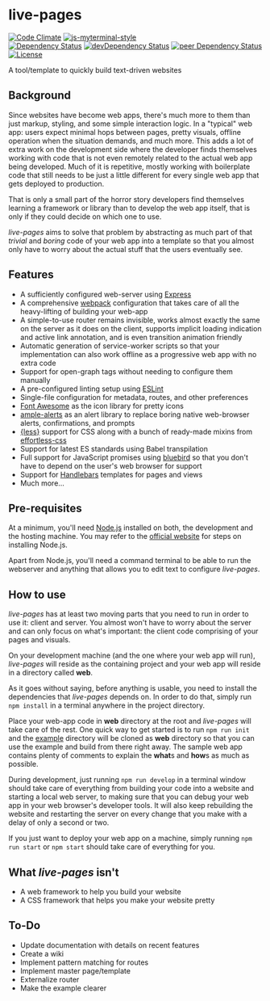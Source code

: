 # live-pages

[![Code Climate](https://codeclimate.com/github/team-fluxion/live-pages.png)](https://codeclimate.com/github/team-fluxion/live-pages)
[![js-myterminal-style](https://img.shields.io/badge/code%20style-myterminal-blue.svg)](https://www.npmjs.com/package/eslint-config/myterminal)  
[![Dependency Status](https://david-dm.org/team-fluxion/live-pages.svg)](https://david-dm.org/team-fluxion/live-pages)
[![devDependency Status](https://david-dm.org/team-fluxion/live-pages/dev-status.svg)](https://david-dm.org/team-fluxion/live-pages#info=devDependencies)
[![peer Dependency Status](https://david-dm.org/team-fluxion/live-pages/peer-status.svg)](https://david-dm.org/team-fluxion/live-pages#info=peerDependencies)  
[![License](https://img.shields.io/github/license/team-fluxion/live-pages.svg)](https://opensource.org/licenses/MIT)

A tool/template to quickly build text-driven websites

## Background

Since websites have become web apps, there's much more to them than just markup, styling, and some simple interaction logic. In a "typical" web app: users expect minimal hops between pages, pretty visuals, offline operation when the situation demands, and much more. This adds a lot of extra work on the development side where the developer finds themselves working with code that is not even remotely related to the actual web app being developed. Much of it is repetitive, mostly working with boilerplate code that still needs to be just a little different for every single web app that gets deployed to production.

That is only a small part of the horror story developers find themselves learning a framework or library than to develop the web app itself, that is only if they could decide on which one to use.

*live-pages* aims to solve that problem by abstracting as much part of that *trivial* and *boring* code of your web app into a template so that you almost only have to worry about the actual stuff that the users eventually see.

## Features

* A sufficiently configured web-server using [Express](https://expressjs.com)
* A comprehensive [webpack](https://webpack.js.org) configuration that takes care of all the heavy-lifting of building your web-app
* A simple-to-use router remains invisible, works almost exactly the same on the server as it does on the client, supports implicit loading indication and active link annotation, and is even transition animation friendly
* Automatic generation of service-worker scripts so that your implementation can also work offline as a progressive web app with no extra code
* Support for open-graph tags without needing to configure them manually
* A pre-configured linting setup using [ESLint](https://eslint.org)
* Single-file configuration for metadata, routes, and other preferences
* [Font Awesome](https://fontawesome.com) as the icon library for pretty icons
* [ample-alerts](https://npmjs.com/package/ample-alerts) as an alert library to replace boring native web-browser alerts, confirmations, and prompts
* [{less}](http://lesscss.org) support for CSS along with a bunch of ready-made mixins from [effortless-css](https://www.npmjs.com/package/effortless-css)
* Support for latest ES standards using Babel transpilation
* Full support for JavaScript promises using [bluebird](https://www.npmjs.com/package/bluebird) so that you don't have to depend on the user's web browser for support
* Support for [Handlebars](https://handlebarsjs.com) templates for pages and views
* Much more...

## Pre-requisites

At a minimum, you'll need [Node.js](https://nodejs.org) installed on both, the development and the hosting machine. You may refer to the [official website](https://nodejs.org) for steps on installing Node.js.

Apart from Node.js, you'll need a command terminal to be able to run the webserver and anything that allows you to edit text to configure *live-pages*.

## How to use

*live-pages* has at least two moving parts that you need to run in order to use it: client and server. You almost won't have to worry about the server and can only focus on what's important: the client code comprising of your pages and visuals.

On your development machine (and the one where your web app will run), *live-pages* will reside as the containing project and your web app will reside in a directory called **web**.

As it goes without saying, before anything is usable, you need to install the dependencies that *live-pages* depends on. In order to do that, simply run `npm install` in a terminal anywhere in the project directory.

Place your web-app code in **web** directory at the root and *live-pages* will take care of the rest. One quick way to get started is to run `npm run init` and the [example](example) directory will be cloned as **web** directory so that you can use the example and build from there right away. The sample web app contains plenty of comments to explain the **what**s and **how**s as much as possible.

During development, just running `npm run develop` in a terminal window should take care of everything from building your code into a website and starting a local web server, to making sure that you can debug your web app in your web browser's developer tools. It will also keep rebuilding the website and restarting the server on every change that you make with a delay of only a second or two.

If you just want to deploy your web app on a machine, simply running `npm run start` or `npm start` should take care of everything for you.

## What *live-pages* isn't

- A web framework to help you build your website
- A CSS framework that helps you make your website pretty

## To-Do

* Update documentation with details on recent features
* Create a wiki
* Implement pattern matching for routes
* Implement master page/template
* Externalize router
* Make the example clearer
